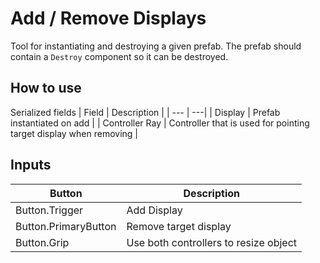 # Add / Remove Displays

Tool for instantiating and destroying a given prefab. The prefab should contain a `Destroy` component so it can be destroyed.

## How to use

Serialized fields
| Field | Description |
| --- | ---|
| Display | Prefab instantiated on add |
| Controller Ray | Controller that is used for pointing target display when removing |

## Inputs  
| Button | Description |
| --- | --- |
| Button.Trigger | Add Display |
| Button.PrimaryButton | Remove target display |
| Button.Grip | Use both controllers to resize object |